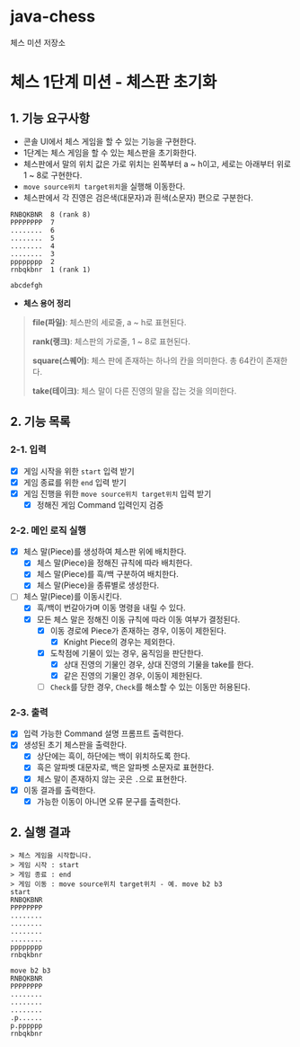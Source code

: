 # java-chess

체스 미션 저장소

# 체스 1단계 미션 - 체스판 초기화

## 1. 기능 요구사항
- 콘솔 UI에서 체스 게임을 할 수 있는 기능을 구현한다.
- 1단계는 체스 게임을 할 수 있는 체스판을 초기화한다.
- 체스판에서 말의 위치 값은 가로 위치는 왼쪽부터 a ~ h이고, 세로는 아래부터 위로 1 ~ 8로 구현한다.
- `move source위치 target위치`을 실행해 이동한다.
- 체스판에서 각 진영은 검은색(대문자)과 흰색(소문자) 편으로 구분한다.
```
RNBQKBNR  8 (rank 8)
PPPPPPPP  7
........  6
........  5
........  4
........  3
pppppppp  2
rnbqkbnr  1 (rank 1)

abcdefgh
```

- **체스 용어 정리**
> **file(파일)**: 체스판의 세로줄, a ~ h로 표현된다.
> 
> **rank(랭크)**: 체스판의 가로줄, 1 ~ 8로 표현된다.
> 
> **square(스퀘어)**: 체스 판에 존재하는 하나의 칸을 의미한다. 총 64칸이 존재한다.
> 
> **take(테이크)**: 체스 말이 다른 진영의 말을 잡는 것을 의미한다.


## 2. 기능 목록


### 2-1. 입력
- [x] 게임 시작을 위한 `start` 입력 받기
- [x] 게임 종료를 위한 `end` 입력 받기
- [x] 게임 진행을 위한 `move source위치 target위치` 입력 받기
  - [x] 정해진 게임 Command 입력인지 검증

### 2-2. 메인 로직 실행

- [x] 체스 말(Piece)를 생성하여 체스판 위에 배치한다.
  - [x] 체스 말(Piece)을 정해진 규칙에 따라 배치한다.
  - [x] 체스 말(Piece)를 흑/백 구분하여 배치한다.
  - [x] 체스 말(Piece)을 종류별로 생성한다.
- [ ] 체스 말(Piece)를 이동시킨다.
  - [x] 흑/백이 번갈아가며 이동 명령을 내릴 수 있다.
  - [x] 모든 체스 말은 정해진 이동 규칙에 따라 이동 여부가 결정된다.
    - [x] 이동 경로에 Piece가 존재하는 경우, 이동이 제한된다.
      - [x] Knight Piece의 경우는 제외한다.
    - [x] 도착점에 기물이 있는 경우, 움직임을 판단한다. 
      - [x] 상대 진영의 기물인 경우, 상대 진영의 기물을 take를 한다.
      - [x] 같은 진영의 기물인 경우, 이동이 제한된다.
    - [ ] `Check`를 당한 경우, `Check`를 해소할 수 있는 이동만 허용된다.

### 2-3. 출력
- [x] 입력 가능한 Command 설명 프롬프트 출력한다.
- [x] 생성된 초기 체스판을 출력한다.
  - [x] 상단에는 흑이, 하단에는 백이 위치하도록 한다.
  - [x] 흑은 알파벳 대문자로, 백은 알파벳 소문자로 표현한다.
  - [x] 체스 말이 존재하지 않는 곳은 `.`으로 표현한다.
- [x] 이동 결과를 출력한다.
  - [x] 가능한 이동이 아니면 오류 문구를 출력한다. 

## 2. 실행 결과

```
> 체스 게임을 시작합니다.
> 게임 시작 : start
> 게임 종료 : end
> 게임 이동 : move source위치 target위치 - 예. move b2 b3
start
RNBQKBNR
PPPPPPPP
........
........
........
........
pppppppp
rnbqkbnr

move b2 b3
RNBQKBNR
PPPPPPPP
........
........
........
.p......
p.pppppp
rnbqkbnr

```


